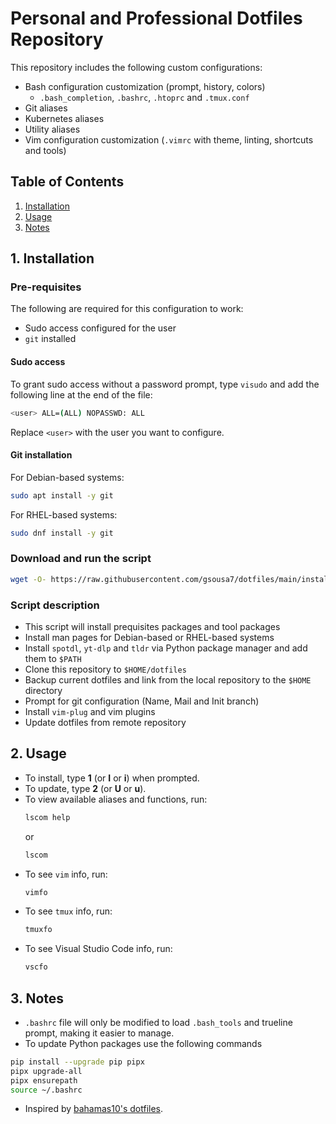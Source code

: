 # Personal and Professional Dotfiles Repository
This repository includes the following custom configurations:
- Bash configuration customization (prompt, history, colors)
  - `.bash_completion`, `.bashrc`, `.htoprc` and `.tmux.conf`
- Git aliases
- Kubernetes aliases
- Utility aliases
- Vim configuration customization (`.vimrc` with theme, linting, shortcuts and tools)

## Table of Contents
1. [Installation](#1-installation)
2. [Usage](#2-usage)
3. [Notes](#3-notes)


## **1. Installation**
### Pre-requisites
The following are required for this configuration to work:
- Sudo access configured for the user
- `git` installed

#### Sudo access
To grant sudo access without a password prompt, type `visudo` and add the following line at the end of the file:
```bash
<user> ALL=(ALL) NOPASSWD: ALL
```
Replace `<user>` with the user you want to configure.

#### Git installation
For Debian-based systems:
```bash
sudo apt install -y git
```

For RHEL-based systems:
```bash
sudo dnf install -y git
```

### Download and run the script
```bash
wget -O- https://raw.githubusercontent.com/gsousa7/dotfiles/main/install.sh | bash
```

### Script description
- This script will install prequisites packages and tool packages
- Install man pages for Debian-based or RHEL-based systems
- Install `spotdl`, `yt-dlp` and `tldr` via Python package manager and add them to `$PATH`
- Clone this repository to `$HOME/dotfiles`
- Backup current dotfiles and link from the local repository to the `$HOME` directory
- Prompt for git configuration (Name, Mail and Init branch)
- Install `vim-plug` and vim plugins
- Update dotfiles from remote repository


## 2. Usage
- To install, type **1** (or **I** or **i**) when prompted.
- To update, type **2** (or **U** or **u**).
- To view available aliases and functions, run:
  ```bash
  lscom help 
  ```
  or
  ```bash
  lscom
  ```
- To see `vim` info, run:
  ```bash
  vimfo
  ```
- To see `tmux` info, run:
  ```bash
  tmuxfo
  ```
- To see Visual Studio Code info, run:
  ```bash
  vscfo
  ```

## 3. Notes
- `.bashrc` file will only be modified to load `.bash_tools` and trueline prompt, making it easier to manage.
- To update Python packages use the following commands
```bash
pip install --upgrade pip pipx
pipx upgrade-all
pipx ensurepath
source ~/.bashrc 
```
- Inspired by [bahamas10's dotfiles](https://github.com/bahamas10/dotfiles).

